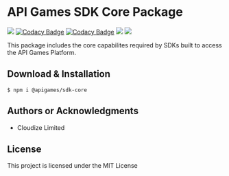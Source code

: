 # API Games SDK Core Package

![](https://img.shields.io/badge/build-passing-brightgreen)
[![Codacy Badge](https://app.codacy.com/project/badge/Grade/8c3c5f94c0ac457ab23170cd9fca50f9)](https://www.codacy.com/gh/apigames-core/sdk-core/dashboard?utm_source=github.com&amp;utm_medium=referral&amp;utm_content=apigames-core/sdk-core&amp;utm_campaign=Badge_Grade)
[![Codacy Badge](https://app.codacy.com/project/badge/Coverage/8c3c5f94c0ac457ab23170cd9fca50f9)](https://www.codacy.com/gh/apigames-core/sdk-core/dashboard?utm_source=github.com&utm_medium=referral&utm_content=apigames-core/sdk-core&utm_campaign=Badge_Coverage)
![](https://img.shields.io/npm/v/@apigames/sdk-core)
![](https://img.shields.io/badge/license-MIT-blue)

This package includes the core capabilites required by SDKs built to access the API Games Platform.

## Download & Installation

```shell 
$ npm i @apigames/sdk-core
```

## Authors or Acknowledgments

*   Cloudize Limited

## License

This project is licensed under the MIT License
